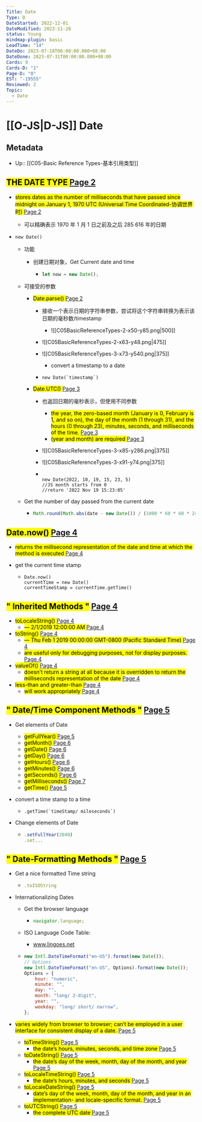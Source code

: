 ```yaml
---
Title: Date
Type: D
DateStarted: 2022-12-01
DateModified: 2023-11-28
status: Young
mindmap-plugin: basic
LeadTime: "14"
DateDo: 2023-07-18T00:00:00.000+08:00
DateDone: 2023-07-31T00:00:00.000+08:00
Cards: 9
Cards-D: "1"
Page-D: "0"
EST: "-19555"
Reviewed: 2
Topic:
  - Date
---
```


# [[O-JS|D-JS]] Date

## Metadata

- Up:: [[C05-Basic Reference Types-基本引用类型]]

## <mark class="hltr-gray "> THE DATE TYPE </mark> [Page 2](zotero://open-pdf/library/items/6CRSJHBD?page=2&annotation=ZCMRAWIJ)

- <mark class="hltr-yellow "> stores dates as the number of milliseconds that have passed since midnight on January 1, 1970 UTC (Universal Time Coordinated-协调世界时) </mark> [Page 2](zotero://open-pdf/library/items/6CRSJHBD?page=2&annotation=MYDAG3IE)
  - 可以精确表示 1970 年 1 月 1 日之前及之后 285 616 年的日期
- `new Date()`

  - 功能

    - 创建日期对象，Get Current date and time

      - ```js
        let now = new Date();
        ```

  - 可接受的参数

    - <mark class="hltr-orange "> Date.parse() </mark> [Page 2](zotero://open-pdf/library/items/6CRSJHBD?page=2&annotation=S662XPX7)

      - 接收一个表示日期的字符串参数，尝试将这个字符串转换为表示该日期的毫秒数/timestamp
        - ![[C05BasicReferenceTypes-2-x50-y85.png|500]]
      - ![[C05BasicReferenceTypes-2-x63-y48.png|475]]
      - ![[C05BasicReferenceTypes-3-x73-y540.png|375]]

        - convert a timestamp to a date

      - ```JS
        new Date(`timestamp`)
        ```

    - <mark class="hltr-orange "> Date.UTC() </mark> [Page 3](zotero://open-pdf/library/items/6CRSJHBD?page=3&annotation=RBNL47JF)

      - 也返回日期的毫秒表示，但使用不同参数
        - <mark class="hltr-yellow "> the year, the zero-based month (January is 0, February is 1, and so on), the day of the month (1 through 31), and the hours (0 through 23), minutes, seconds, and milliseconds of the time. </mark> [Page 3](zotero://open-pdf/library/items/6CRSJHBD?page=3&annotation=VISGXEEJ)
        - <mark class="hltr-yellow "> (year and month) are required </mark> [Page 3](zotero://open-pdf/library/items/6CRSJHBD?page=3&annotation=NR4D2AYH)
      - ![[C05BasicReferenceTypes-3-x85-y286.png|375]]
      - ![[C05BasicReferenceTypes-3-x91-y74.png|375]]

      - ```JS

        new Date(2022, 10, 19, 15, 23, 5)
        //JS month starts from 0
        //return '2022 Nov 19 15:23:05'
        ```

  - Get the number of day passed from the current date

    - ```js
      Math.round(Math.abs(date - new Date()) / (1000 * 60 * 60 * 24));
      ```

## <mark class="hltr-orange "> Date.now() </mark> [Page 4](zotero://open-pdf/library/items/6CRSJHBD?page=4&annotation=KGGW86VJ)

- <mark class="hltr-yellow "> returns the millisecond representation of the date and time at which the method is executed </mark> [Page 4](zotero://open-pdf/library/items/6CRSJHBD?page=4&annotation=2XP5WKUA)
- get the current time stamp

  - ```JS
    Date.now()
    currentTime = new Date()
    currentTimeStamp = currentTime.getTime()
    ```

## <mark class="hltr-gray ">" Inherited Methods "</mark> [Page 4 ](zotero://open-pdf/library/items/6CRSJHBD?page=4&annotation=5HCPCWGE)

- <mark class="hltr-orange "> toLocaleString() </mark> [Page 4](zotero://open-pdf/library/items/6CRSJHBD?page=4&annotation=UXFHHPND)
  - <mark class="hltr-yellow "> — 2/1/2019 12:00:00 AM </mark> [Page 4](zotero://open-pdf/library/items/6CRSJHBD?page=4&annotation=C96L67H6)
- <mark class="hltr-orange "> toString() </mark> [Page 4](zotero://open-pdf/library/items/6CRSJHBD?page=4&annotation=TINIP3XR)
  - <mark class="hltr-yellow "> — Thu Feb 1 2019 00:00:00 GMT-0800 (Pacific Standard Time) </mark> [Page 4](zotero://open-pdf/library/items/6CRSJHBD?page=4&annotation=5DZ5LGVJ)
  - <mark class="hltr-yellow "> are useful only for debugging purposes, not for display purposes. </mark> [Page 4](zotero://open-pdf/library/items/6CRSJHBD?page=4&annotation=29GBXUR9)
- <mark class="hltr-orange "> valueOf() </mark> [Page 4](zotero://open-pdf/library/items/6CRSJHBD?page=4&annotation=DFNK4F2T)
  - <mark class="hltr-yellow "> doesn’t return a string at all because it is overridden to return the milliseconds representation of the date </mark> [Page 4](zotero://open-pdf/library/items/6CRSJHBD?page=4&annotation=UGXZVZK8)
- <mark class="hltr-orange "> less-than and greater-than </mark> [Page 4](zotero://open-pdf/library/items/6CRSJHBD?page=4&annotation=NLYX93XV)
  - <mark class="hltr-yellow "> will work appropriately </mark> [Page 4](zotero://open-pdf/library/items/6CRSJHBD?page=4&annotation=W6EF9K7V)

## <mark class="hltr-gray ">" Date/Time Component Methods "</mark> [Page 5 ](zotero://open-pdf/library/items/6CRSJHBD?page=5&annotation=PZVXXLDL)

- Get elements of Date
  - <mark class="hltr-yellow "> getFullYear() </mark> [Page 5](zotero://open-pdf/library/items/6CRSJHBD?page=5&annotation=4S7RS7PT)
  - <mark class="hltr-yellow "> getMonth() </mark> [Page 6](zotero://open-pdf/library/items/6CRSJHBD?page=6&annotation=SJDJWW9V)
  - <mark class="hltr-yellow "> getDate() </mark> [Page 6](zotero://open-pdf/library/items/6CRSJHBD?page=6&annotation=UMW97LYJ)
  - <mark class="hltr-yellow "> getDay() </mark> [Page 6](zotero://open-pdf/library/items/6CRSJHBD?page=6&annotation=9CY82CV6)
  - <mark class="hltr-yellow "> getHours() </mark> [Page 6](zotero://open-pdf/library/items/6CRSJHBD?page=6&annotation=BS34967L)
  - <mark class="hltr-yellow "> getMinutes() </mark> [Page 6](zotero://open-pdf/library/items/6CRSJHBD?page=6&annotation=CA8R3QVG)
  - <mark class="hltr-yellow "> getSeconds() </mark> [Page 6](zotero://open-pdf/library/items/6CRSJHBD?page=6&annotation=LMLWTUFG)
  - <mark class="hltr-yellow "> getMilliseconds() </mark> [Page 7](zotero://open-pdf/library/items/6CRSJHBD?page=7&annotation=6HDAWSD2)
  - <mark class="hltr-yellow "> getTime() </mark> [Page 5](zotero://open-pdf/library/items/6CRSJHBD?page=5&annotation=9IXEVMMN)
- convert a time stamp to a time

  - ```JS
    .getTime(`timeStamp/ mileseconds`)
    ```

- Change elements of Date

  - ```js
    .setFullYear(2040)
    .set...
    ```

## <mark class="hltr-gray ">" Date-Formatting Methods "</mark> [Page 5 ](zotero://open-pdf/library/items/6CRSJHBD?page=5&annotation=D67U4Q3M)

- Get a nice formatted Time string

  - ```js
    .toISOString
    ```

- Internationalizing Dates

  - Get the browser language

    - ```js
      navigator.language;
      ```

  - ISO Language Code Table:

    - www.lingoes.net

  - ```js
    new Intl.DateTimeFormat("en-US").format(new Date());
    // Options
    new Intl.DateTimeFormat("en-US", Options).format(new Date());
    Options = {
    	hour: "numeric",
    	minute: "",
    	day: "",
    	month: "long/ 2-digit",
    	year: "",
    	weekday: "long/ short/ narrow",
    };
    ```

- <mark class="hltr-yellow "> varies widely from browser to browser; can’t be employed in a user interface for consistent display of a date. </mark> [Page 5](zotero://open-pdf/library/items/6CRSJHBD?page=5&annotation=2UWQQLF5)
  - <mark class="hltr-orange "> toTimeString() </mark> [Page 5](zotero://open-pdf/library/items/6CRSJHBD?page=5&annotation=9MHKQMDP)
    - <mark class="hltr-yellow "> the date’s hours, minutes, seconds, and time zone </mark> [Page 5](zotero://open-pdf/library/items/6CRSJHBD?page=5&annotation=5PVN24X2)
  - <mark class="hltr-orange "> toDateString() </mark> [Page 5](zotero://open-pdf/library/items/6CRSJHBD?page=5&annotation=SKNPJRBI)
    - <mark class="hltr-yellow "> the date’s day of the week, month, day of the month, and year </mark> [Page 5](zotero://open-pdf/library/items/6CRSJHBD?page=5&annotation=MU8B2YDQ)
  - <mark class="hltr-orange "> toLocaleTimeString() </mark> [Page 5](zotero://open-pdf/library/items/6CRSJHBD?page=5&annotation=TTV5S3ZT)
    - <mark class="hltr-yellow "> the date’s hours, minutes, and seconds </mark> [Page 5](zotero://open-pdf/library/items/6CRSJHBD?page=5&annotation=4BYJDEPE)
  - <mark class="hltr-orange "> toLocaleDateString() </mark> [Page 5](zotero://open-pdf/library/items/6CRSJHBD?page=5&annotation=MY4FKK5R)
    - <mark class="hltr-yellow "> date’s day of the week, month, day of the month, and year in an implementation- and locale-specific format. </mark> [Page 5](zotero://open-pdf/library/items/6CRSJHBD?page=5&annotation=42B7WY6T)
  - <mark class="hltr-orange "> toUTCString() </mark> [Page 5](zotero://open-pdf/library/items/6CRSJHBD?page=5&annotation=3WUYLNCU)
    - <mark class="hltr-yellow "> the complete UTC date </mark> [Page 5](zotero://open-pdf/library/items/6CRSJHBD?page=5&annotation=64BGIF27)
